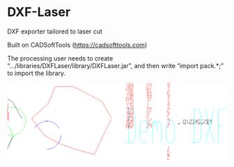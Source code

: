 # DXF-Laser
DXF exporter tailored to laser cut

Built on  CADSoftTools (https://cadsofttools.com)

The processing user needs to create “…/libraries/DXFLaser/library/DXFLaser.jar”, and then write “import pack.*;” to import the library.


![alt text](dxf.png "Description goes here")